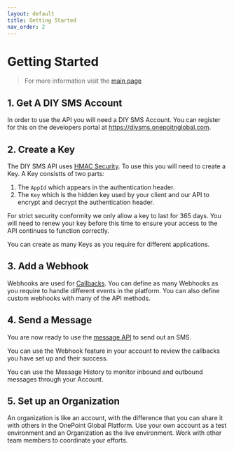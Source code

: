 ```yaml
---
layout: default
title: Getting Started
nav_order: 2
---
```

# Getting Started

> For more information visit the [main page](../README.md)

## 1. Get A DIY SMS Account
In order to use the API you will need a DIY SMS Account. You can register for this on the developers portal at https://diysms.onepoitnglobal.com.

## 2. Create a Key
The DIY SMS API uses [HMAC Security](Security.md). To use this you will need to create a Key. A Key consistts of two parts:

1. The `AppId` which appears in the authentication header.
1. The `Key` which is the hidden key used by your client and our API to encrypt and decrypt the authentication header.

For strict security conformity we only allow a key to last for 365 days. You will need to renew your key before this time to ensure your access to the API continues to function correctly.

You can create as many Keys as you require for different applications.

## 3. Add a Webhook
Webhooks are used for [Callbacks](Callback.md). You can define as many Webhooks as you require to handle different events in the platform. You can also define custom webhooks with many of the API methods.

## 4. Send a Message
You are now ready to use the [message API](Message.md) to send out an SMS.

You can use the Webhook feature in your account to review the callbacks you have set up and their success.

You can use the Message History to monitor inbound and outbound messages through your Account.

## 5. Set up an Organization
An organization is like an account, with the difference that you can share it with others in the OnePoint Global Platform. Use your own account as a test environment and an Organization as the live environment. Work with other team members to coordinate your efforts.

